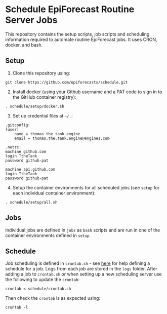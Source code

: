 # Schedule EpiForecast Routine Server Jobs

This repository contains the setup scripts, job scripts and scheduling information required to automate routine EpiForecast jobs. It uses CRON, docker, and bash.

## Setup

1. Clone this repository using:

```
git clone https://github.com/epiforecasts/schedule.git
```

2. Install docker (using your Github username and a PAT code to sign in to the GitHub container registry):

```
. schedule/setup/docker.sh
```

3. Set up credential files at `~/.`:

```
.gitconfig:
[user]
    name = thomas the tank engine
    email = thomas.the.tank.engine@engines.com

.netrc:
machine github.com
login TtheTank
password github-pat

machine api.github.com
login TtheTank
password github-pat
```

4. Setup the container environments for all scheduled jobs (see `setup` for each individual container environment):

```
. schedule/setup/all.sh
```

## Jobs

Individual jobs are defined in `jobs` as `bash` scripts and are run in one of the container environments defined in `setup`.

## Schedule

Job scheduling is defined in `crontab.sh` - see [here](https://crontab.guru) for help defining a schedule for a job. Logs from each job are stored in the `logs` folder. After adding a job to `crontab.sh` or when setting up a new scheduling server use the following to update the `crontab`:

```
crontab < schedule/crontab.sh
```

Then check the `crontab` is as expected using:

```
crontab -l
```
